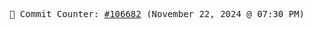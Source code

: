 <p align="center">
    <samp>
        📮 Commit Counter: <a href="https://github.com/Javascript-void0/Javascript-void0/commits/main">#106682</a> (November 22, 2024 @ 07:30 PM)
    </samp>
</p>